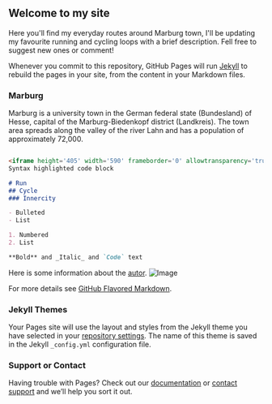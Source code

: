 ## Welcome to my site

Here you'll find my everyday routes around Marburg town, I'll be updating my favourite running and cycling loops with a brief description. Fell free to suggest new ones or comment!

Whenever you commit to this repository, GitHub Pages will run [Jekyll](https://jekyllrb.com/) to rebuild the pages in your site, from the content in your Markdown files.

### Marburg

Marburg is a university town in the German federal state (Bundesland) of Hesse, capital of the Marburg-Biedenkopf district (Landkreis). The town area spreads along the valley of the river Lahn and has a population of approximately 72,000.

```markdown

<iframe height='405' width='590' frameborder='0' allowtransparency='true' scrolling='no' src='https://www.strava.com/activities/2084221710/embed/796e2658bac140905e2150e0d3f4829ce002ed0b'></iframe>
Syntax highlighted code block

# Run
## Cycle
### Innercity

- Bulleted
- List

1. Numbered
2. List

**Bold** and _Italic_ and `Code` text


```
Here is some information about the [autor](https://muehlgraben.github.io/javier-lucio/).
![Image](https://octodex.github.com/images/yaktocat.png)

For more details see [GitHub Flavored Markdown](https://guides.github.com/features/mastering-markdown/).

### Jekyll Themes

Your Pages site will use the layout and styles from the Jekyll theme you have selected in your [repository settings](https://github.com/Muehlgraben/bike/settings). The name of this theme is saved in the Jekyll `_config.yml` configuration file.

### Support or Contact

Having trouble with Pages? Check out our [documentation](https://help.github.com/categories/github-pages-basics/) or [contact support](https://github.com/contact) and we’ll help you sort it out.
